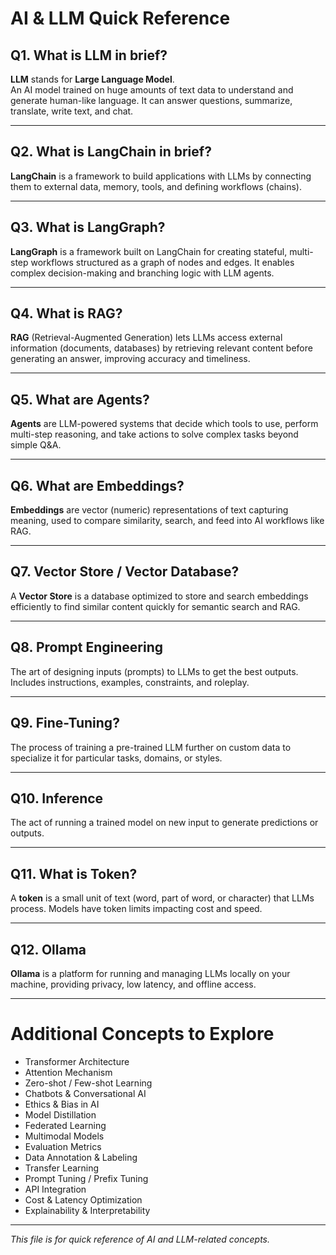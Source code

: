 # AI & LLM Quick Reference

## Q1. What is LLM in brief?  
**LLM** stands for **Large Language Model**.  
An AI model trained on huge amounts of text data to understand and generate human-like language. It can answer questions, summarize, translate, write text, and chat.

---

## Q2. What is LangChain in brief?  
**LangChain** is a framework to build applications with LLMs by connecting them to external data, memory, tools, and defining workflows (chains).

---

## Q3. What is LangGraph?  
**LangGraph** is a framework built on LangChain for creating stateful, multi-step workflows structured as a graph of nodes and edges. It enables complex decision-making and branching logic with LLM agents.

---

## Q4. What is RAG?  
**RAG** (Retrieval-Augmented Generation) lets LLMs access external information (documents, databases) by retrieving relevant content before generating an answer, improving accuracy and timeliness.

---

## Q5. What are Agents?  
**Agents** are LLM-powered systems that decide which tools to use, perform multi-step reasoning, and take actions to solve complex tasks beyond simple Q&A.

---

## Q6. What are Embeddings?  
**Embeddings** are vector (numeric) representations of text capturing meaning, used to compare similarity, search, and feed into AI workflows like RAG.

---

## Q7. Vector Store / Vector Database?  
A **Vector Store** is a database optimized to store and search embeddings efficiently to find similar content quickly for semantic search and RAG.

---

## Q8. Prompt Engineering  
The art of designing inputs (prompts) to LLMs to get the best outputs. Includes instructions, examples, constraints, and roleplay.

---

## Q9. Fine-Tuning?  
The process of training a pre-trained LLM further on custom data to specialize it for particular tasks, domains, or styles.

---

## Q10. Inference  
The act of running a trained model on new input to generate predictions or outputs.

---

## Q11. What is Token?  
A **token** is a small unit of text (word, part of word, or character) that LLMs process. Models have token limits impacting cost and speed.

---

## Q12. Ollama  
**Ollama** is a platform for running and managing LLMs locally on your machine, providing privacy, low latency, and offline access.

---

# Additional Concepts to Explore  
- Transformer Architecture  
- Attention Mechanism  
- Zero-shot / Few-shot Learning  
- Chatbots & Conversational AI  
- Ethics & Bias in AI  
- Model Distillation  
- Federated Learning  
- Multimodal Models  
- Evaluation Metrics  
- Data Annotation & Labeling  
- Transfer Learning  
- Prompt Tuning / Prefix Tuning  
- API Integration  
- Cost & Latency Optimization  
- Explainability & Interpretability  

---

*This file is for quick reference of AI and LLM-related concepts.*

